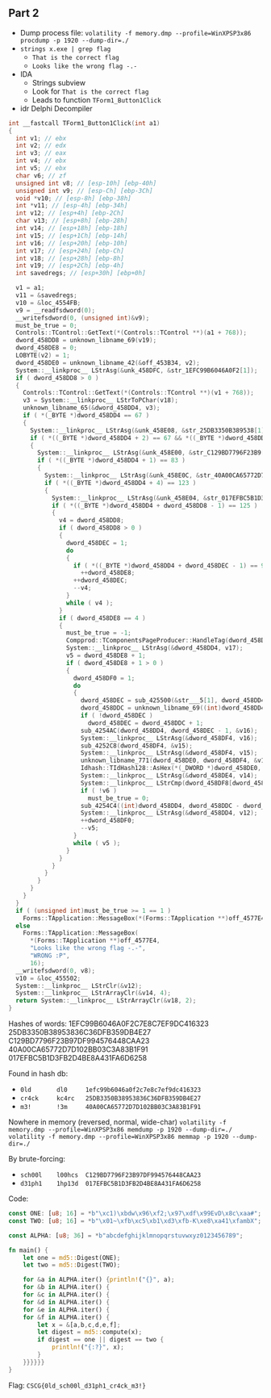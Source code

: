 ## Part 2

- Dump process file: `volatility -f memory.dmp --profile=WinXPSP3x86 procdump -p 1920 --dump-dir=./`
- `strings x.exe | grep flag`
  - `That is the correct flag`
  - `Looks like the wrong flag -.-`
- IDA
  - Strings subview
  - Look for `That is the correct flag`
  - Leads to function `TForm1_Button1Click`
- idr Delphi Decompiler

```cpp
int __fastcall TForm1_Button1Click(int a1)
{
  int v1; // ebx
  int v2; // edx
  int v3; // eax
  int v4; // ebx
  int v5; // ebx
  char v6; // zf
  unsigned int v8; // [esp-10h] [ebp-40h]
  unsigned int v9; // [esp-Ch] [ebp-3Ch]
  void *v10; // [esp-8h] [ebp-38h]
  int *v11; // [esp-4h] [ebp-34h]
  int v12; // [esp+4h] [ebp-2Ch]
  char v13; // [esp+8h] [ebp-28h]
  int v14; // [esp+18h] [ebp-18h]
  int v15; // [esp+1Ch] [ebp-14h]
  int v16; // [esp+20h] [ebp-10h]
  int v17; // [esp+24h] [ebp-Ch]
  int v18; // [esp+28h] [ebp-8h]
  int v19; // [esp+2Ch] [ebp-4h]
  int savedregs; // [esp+30h] [ebp+0h]

  v1 = a1;
  v11 = &savedregs;
  v10 = &loc_4554FB;
  v9 = __readfsdword(0);
  __writefsdword(0, (unsigned int)&v9);
  must_be_true = 0;
  Controls::TControl::GetText(*(Controls::TControl **)(a1 + 768));
  dword_458DD8 = unknown_libname_69(v19);
  dword_458DE8 = 0;
  LOBYTE(v2) = 1;
  dword_458DE0 = unknown_libname_42(&off_453B34, v2);
  System::__linkproc__ LStrAsg(&unk_458DFC, &str_1EFC99B6046A0F2[1]);
  if ( dword_458DD8 > 0 )
  {
    Controls::TControl::GetText(*(Controls::TControl **)(v1 + 768));
    v3 = System::__linkproc__ LStrToPChar(v18);
    unknown_libname_65(&dword_458DD4, v3);
    if ( *(_BYTE *)dword_458DD4 == 67 )
    {
      System::__linkproc__ LStrAsg(&unk_458E08, &str_25DB3350B389538[1]);
      if ( *((_BYTE *)dword_458DD4 + 2) == 67 && *((_BYTE *)dword_458DD4 + 3) == 71 )
      {
        System::__linkproc__ LStrAsg(&unk_458E00, &str_C129BD7796F23B9[1]);
        if ( *((_BYTE *)dword_458DD4 + 1) == 83 )
        {
          System::__linkproc__ LStrAsg(&unk_458E0C, &str_40A00CA65772D7D[1]);
          if ( *((_BYTE *)dword_458DD4 + 4) == 123 )
          {
            System::__linkproc__ LStrAsg(&unk_458E04, &str_017EFBC5B1D3FB2[1]);
            if ( *((_BYTE *)dword_458DD4 + dword_458DD8 - 1) == 125 )
            {
              v4 = dword_458DD8;
              if ( dword_458DD8 > 0 )
              {
                dword_458DEC = 1;
                do
                {
                  if ( *((_BYTE *)dword_458DD4 + dword_458DEC - 1) == 95 )
                    ++dword_458DE8;
                  ++dword_458DEC;
                  --v4;
                }
                while ( v4 );
              }
              if ( dword_458DE8 == 4 )
              {
                must_be_true = -1;
                Compprod::TComponentsPageProducer::HandleTag(dword_458DD4, 6, (Classes::TStrings *)(dword_458DD8 - 6));
                System::__linkproc__ LStrAsg(&dword_458DD4, v17);
                v5 = dword_458DE8 + 1;
                if ( dword_458DE8 + 1 > 0 )
                {
                  dword_458DF0 = 1;
                  do
                  {
                    dword_458DEC = sub_425500(&str___5[1], dword_458DD4, 1);
                    dword_458DDC = unknown_libname_69((int)dword_458DD4);
                    if ( !dword_458DEC )
                      dword_458DEC = dword_458DDC + 1;
                    sub_4254AC(dword_458DD4, dword_458DEC - 1, &v16);
                    System::__linkproc__ LStrAsg(&dword_458DF4, v16);
                    sub_4252C8(dword_458DF4, &v15);
                    System::__linkproc__ LStrAsg(&dword_458DF4, v15);
                    unknown_libname_771(dword_458DE0, dword_458DF4, &v13);
                    Idhash::TIdHash128::AsHex(*(_DWORD *)dword_458DE0, &v13, &v14);
                    System::__linkproc__ LStrAsg(&dword_458DE4, v14);
                    System::__linkproc__ LStrCmp(dword_458DF8[dword_458DF0], dword_458DE4);
                    if ( !v6 )
                      must_be_true = 0;
                    sub_4254C4((int)dword_458DD4, dword_458DDC - dword_458DEC, (int)&v12);
                    System::__linkproc__ LStrAsg(&dword_458DD4, v12);
                    ++dword_458DF0;
                    --v5;
                  }
                  while ( v5 );
                }
              }
            }
          }
        }
      }
    }
  }
  if ( (unsigned int)must_be_true >= 1 == 1 )
    Forms::TApplication::MessageBox(*(Forms::TApplication **)off_4577E4, "That is the correct flag", "Correnct", 64);
  else
    Forms::TApplication::MessageBox(
      *(Forms::TApplication **)off_4577E4,
      "Looks like the wrong flag -.-",
      "WRONG :P",
      16);
  __writefsdword(0, v8);
  v10 = &loc_455502;
  System::__linkproc__ LStrClr(&v12);
  System::__linkproc__ LStrArrayClr(&v14, 4);
  return System::__linkproc__ LStrArrayClr(&v18, 2);
}
```

Hashes of words:
1EFC99B6046A0F2C7E8C7EF9DC416323
25DB3350B38953836C36DFB359DB4E27
C129BD7796F23B97DF994576448CAA23
40A00CA65772D7D102BB03C3A83B1F91
017EFBC5B1D3FB2D4BE8A431FA6D6258

Found in hash db:
- `0ld       dl0     1efc99b6046a0f2c7e8c7ef9dc416323`
- `cr4ck     kc4rc   25DB3350B38953836C36DFB359DB4E27`
- `m3!       !3m     40A00CA65772D7D102BB03C3A83B1F91`

Nowhere in memory (reversed, normal, wide-char)
`volatility -f memory.dmp --profile=WinXPSP3x86 memdump -p 1920 --dump-dir=./`
`volatility -f memory.dmp --profile=WinXPSP3x86 memmap -p 1920 --dump-dir=./`

By brute-forcing:
- `sch00l    l00hcs  C129BD7796F23B97DF994576448CAA23`
- `d31ph1    1hp13d  017EFBC5B1D3FB2D4BE8A431FA6D6258`

Code:
```rust
const ONE: [u8; 16] = *b"\xc1)\xbdw\x96\xf2;\x97\xdf\x99EvD\x8c\xaa#";
const TWO: [u8; 16] = *b"\x01~\xfb\xc5\xb1\xd3\xfb-K\xe8\xa41\xfambX";

const ALPHA: [u8; 36] = *b"abcdefghijklmnopqrstuvwxyz0123456789";

fn main() {
    let one = md5::Digest(ONE);
    let two = md5::Digest(TWO);

    for &a in ALPHA.iter() {println!("{}", a);
    for &b in ALPHA.iter() {
    for &c in ALPHA.iter() {
    for &d in ALPHA.iter() {
    for &e in ALPHA.iter() {
    for &f in ALPHA.iter() {
        let x = &[a,b,c,d,e,f];
        let digest = md5::compute(x);
        if digest == one || digest == two {
            println!("{:?}", x);
        }
    }}}}}}
}
```

Flag: `CSCG{0ld_sch00l_d31ph1_cr4ck_m3!}`
